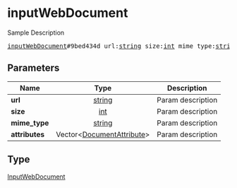# inputWebDocument

Sample Description

<pre>
<a href="../constructor/inputWebDocument.md">inputWebDocument</a>#9bed434d url:<a href="../type/string.md">string</a> size:<a href="../type/int.md">int</a> mime_type:<a href="../type/string.md">string</a> attributes:Vector&lt;<a href="../type/DocumentAttribute.md">DocumentAttribute</a>&gt; = <a href="../type/InputWebDocument.md">InputWebDocument</a>;</pre>
## Parameters

| Name | Type | Description |
|------|:----:|-------------|
| **url** | <a href="../type/string.md">string</a> | Param description |
| **size** | <a href="../type/int.md">int</a> | Param description |
| **mime_type** | <a href="../type/string.md">string</a> | Param description |
| **attributes** | Vector&lt;<a href="../type/DocumentAttribute.md">DocumentAttribute</a>&gt; | Param description |

## Type

<a href="../type/InputWebDocument.md">InputWebDocument</a>
